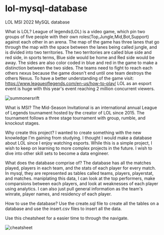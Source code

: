 # lol-mysql-database
LOL MSI 2022 MySQL database 

What is LOL?
League of legends(LOL) is a video game, which pin two groups of five people with their own roles(Top,Jungle,Mid,Bot,Support) against each other in an arena. The map of the game has three lanes that go through the map with the space between the lanes being called jungle, and is divided into two territories. The two territories are called blue side and red side, in sports terms, Blue side would be home and Red side would be away. The sides are also color coded in blue and red in the game to make a distinction between the two sides. The teams need to fight to reach each others nexus because the game doesn't end until one team destroys the others Nexus. To have a better understanding of the game visit: https://www.leagueoflegends.com/en-us/how-to-play/ LOL as an esport event is huge with this year's event reaching 2 million concurrent viewers. 

![summonersrift](https://github.com/gmod916/lol-mysql-database/blob/main/summonersrift.jpg)



What is MSI?
The Mid-Season Invitational is an international annual League of Legends tournament hosted by the creator of LOL since 2015. The tournament follows a three stage tournament with group, rumble, and knockout stages.

Why create this project?
I wanted to create something with the new knowledge I'm gaining from studying. I thought I would make a database about LOL since I enjoy watching esports. While this is a simple project, I wish to keep on learning to more complex projects in the future. I wish to dive into other skill sets to become a data engineer. 

What does the database comprise of?
The database has all the matches played, players in each team, and the stats of each player for every match. In mysql, they are represented as tables called teams, players, playerstat, and matches. maniplating this data, I can look at the top performers, make comparsions between each players, and look at weaknesses of each player using analytics. I can also just pull general information as the team's winrate, player names, and residency of each player. 

How to use the database?
Use the create.sql file to create all the tables on a database and use the insert.csv files to insert all the data. 

Use this cheatsheet for a easier time to through the navigate.

![cheatsheet](https://github.com/gmod916/lol-mysql-database/blob/main/cheatsheet.png)
